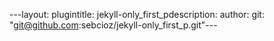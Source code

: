---layout: plugintitle: jekyll-only_first_pdescription: author: git: "git@github.com:sebcioz/jekyll-only_first_p.git"---